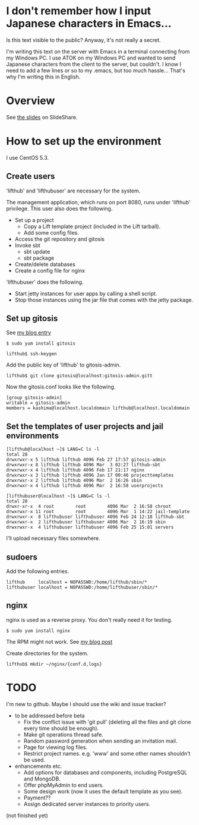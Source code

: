 # I don't remember how I input Japanese characters in Emacs...
Is this text visible to the public? Anyway, it's not really a secret.

I'm writing this text on the server with Emacs in a terminal connecting from my Windows PC. I use ATOK on my Windows PC and wanted to send Japanese characters from the client to the server, but couldn't. I know I need to add a few lines or so to my .emacs, but too much hassle... That's why I'm writing this in English.

# Overview

See [the slides](http://www.slideshare.net/k4200/lifthub-rpscala26) on SlideShare.


# How to set up the environment

I use CentOS 5.3.

## Create users

'lifthub' and 'lifthubuser' are necessary for the system.

The management application, which runs on port 8080, runs under 'lifthub' privilege. This user also does the following.

+ Set up a project
	+ Copy a Lift template project (included in the Lift tarball).
	+ Add some config files.
+ Access the git repository and gitosis
+ Invoke sbt
	+ sbt update
	+ sbt package
+ Create/delete databases
+ Create a config file for nginx

'lifthubuser' does the following.

+ Start jetty instances for user apps by calling a shell script.
+ Stop those instances using the jar file that comes with the jetty package.

## Set up gitosis

See [my blog entry](http://www.kazu.tv/blog/archives/001006.html)

	$ sudo yum install gitosis

	lifthub$ ssh-keygen

Add the public key of 'lifthub' to gitosis-admin.

	lifthub$ git clone gitosis@localhost:gitosis-admin.gitt

Now the gitosis.conf looks like the following.

	[group gitosis-admin]
	writable = gitosis-admin
	members = kashima@localhost.localdomain lifthub@localhost.localdomain

## Set the templates of user projects and jail environments

	[lifthub@localhost ~]$ LANG=C ls -l
	total 28
	drwxrwxr-x 5 lifthub lifthub 4096 Feb 27 17:57 gitosis-admin
	drwxrwxr-x 8 lifthub lifthub 4096 Mar  3 02:27 lifthub-sbt
	drwxrwxr-x 4 lifthub lifthub 4096 Feb 17 21:17 nginx
	drwxrwxr-x 3 lifthub lifthub 4096 Jan 17 00:46 projecttemplates
	drwxrwxr-x 2 lifthub lifthub 4096 Mar  2 16:26 sbin
	drwxrwxr-x 4 lifthub lifthub 4096 Mar  2 16:58 userprojects

	[lifthubuser@localhost ~]$ LANG=C ls -l
	total 28
	drwxr-xr-x  4 root        root        4096 Mar  2 16:58 chroot
	drwxrwxr-x 11 root        root        4096 Mar  1 14:22 jail-template
	drwxrwxr-x  8 lifthubuser lifthubuser 4096 Feb 24 12:18 lifthub-sbt
	drwxrwxr-x  2 lifthubuser lifthubuser 4096 Mar  2 16:19 sbin
	drwxrwxr-x  4 lifthubuser lifthubuser 4096 Feb 25 15:01 servers

I'll upload necessary files somewhere.

## sudoers

Add the following entries.

	lifthub     localhost = NOPASSWD:/home/lifthub/sbin/*
	lifthubuser localhost = NOPASSWD:/home/lifthubuser/sbin/*

## nginx

nginx is used as a reverse proxy. You don't really need it for testing.

	$ sudo yum install nginx

The RPM might not work. See [my blog post](http://www.kazu.tv/blog/archives/001012.html)

Create directories for the system.

	lifthub$ mkdir ~/nginx/{conf.d,logs} 

# TODO

I'm new to github. Maybe I should use the wiki and issue tracker?

+ to be addressed before beta
	+ Fix the conflict issue with 'git pull' (deleting all the files and git clone every time should be enough).
	+ Make git operations thread safe.
	+ Random password generation when sending an invitation mail.
	+ Page for viewing log files.
	+ Restrict project names. e.g. 'www' and some other names shouldn't be used.
+ enhancements etc.
	+ Add options for databases and components, including PostgreSQL and MongoDB.
	+ Offer phpMyAdmin to end users.
	+ Some design work (now it uses the default template as you see).
	+ Payment??
	+ Assign dedicated server instances to priority users.

(not finished yet)